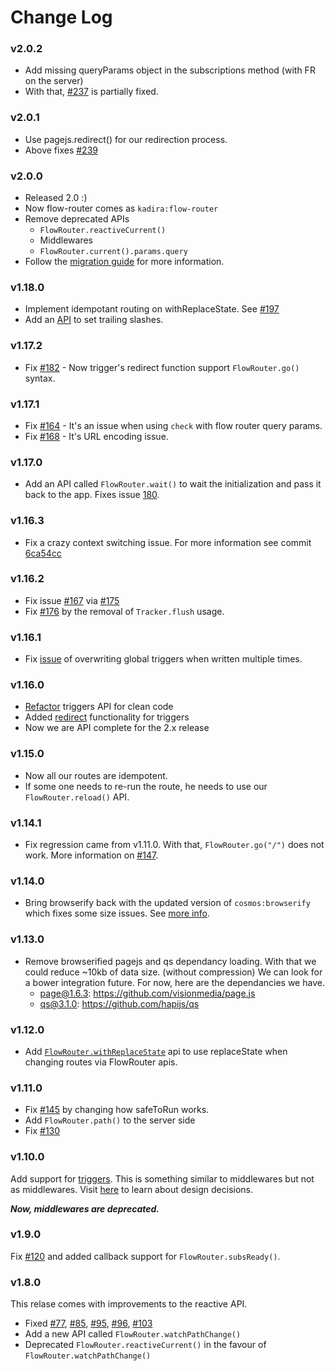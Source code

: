 # Change Log

### v2.0.2

* Add missing queryParams object in the subscriptions method (with FR on the server)
* With that, [#237](https://github.com/kadirahq/flow-router/issues/237) is partially fixed.

### v2.0.1

* Use pagejs.redirect() for our redirection process.
* Above fixes [#239](https://github.com/kadirahq/flow-router/issues/239)

### v2.0.0 

* Released 2.0  :)
* Now flow-router comes as `kadira:flow-router`
* Remove deprecated APIs
    - `FlowRouter.reactiveCurrent()`
    - Middlewares
    - `FlowRouter.current().params.query`
* Follow the [migration guide](https://github.com/kadirahq/flow-router#migrating-into-20) for more information.

### v1.18.0

* Implement idempotant routing on withReplaceState. See [#197](https://github.com/meteorhacks/flow-router/issues/197)
* Add an [API](https://github.com/meteorhacks/flow-router#flowrouterwithtrailingslashfn) to set trailing slashes.

### v1.17.2
* Fix [#182](https://github.com/meteorhacks/flow-router/issues/182) - Now trigger's redirect function support `FlowRouter.go()` syntax.

### v1.17.1

* Fix [#164](https://github.com/meteorhacks/flow-router/issues/164) - It's an issue when using `check` with flow router query params.
* Fix [#168](https://github.com/meteorhacks/flow-router/pull/168) - It's URL encoding issue.

### v1.17.0

* Add an API called `FlowRouter.wait()` to wait the initialization and pass it back to the app. Fixes issue [180](https://github.com/meteorhacks/flow-router/issues/180).

### v1.16.3

* Fix a crazy context switching issue. For more information see commit [6ca54cc](https://github.com/meteorhacks/flow-router/commit/6ca54cc7969b3a8aa71d63c98c99a20b175125a2)

### v1.16.2
* Fix issue [#167](https://github.com/meteorhacks/flow-router/issues/167) via [#175](https://github.com/meteorhacks/flow-router/pull/175)
* Fix [#176](https://github.com/meteorhacks/flow-router/issues/176) by the removal of `Tracker.flush` usage.

### v1.16.1
* Fix [issue](https://github.com/meteorhacks/flow-router/pull/173) of overwriting global triggers when written multiple times.

### v1.16.0

* [Refactor](https://github.com/meteorhacks/flow-router/pull/172) triggers API for clean code
* Added [redirect](https://github.com/meteorhacks/flow-router#redirecting-with-triggers) functionality for triggers
* Now we are API complete for the 2.x release

### v1.15.0

* Now all our routes are idempotent.
* If some one needs to re-run the route, he needs to use our `FlowRouter.reload()` API.

### v1.14.1

* Fix regression came from v1.11.0. With that, `FlowRouter.go("/")` does not work. More information on [#147](https://github.com/meteorhacks/flow-router/issues/147).

### v1.14.0
* Bring browserify back with the updated version of `cosmos:browserify` which fixes some size issues. See [more info](https://github.com/meteorhacks/flow-router/issues/128#issuecomment-109799953).

### v1.13.0
* Remove browserified pagejs and qs dependancy loading. With that we could reduce ~10kb of data size. (without compression) We can look for a bower integration future. For now, here are the dependancies we have.
    - page@1.6.3: https://github.com/visionmedia/page.js
    - qs@3.1.0: https://github.com/hapijs/qs

### v1.12.0
* Add [`FlowRouter.withReplaceState`](https://github.com/meteorhacks/flow-router#flowrouterwithreplcaestatefn) api to use replaceState when changing routes via FlowRouter apis.

### v1.11.0
* Fix [#145](https://github.com/meteorhacks/flow-router/issues/145) by changing how safeToRun works.
* Add `FlowRouter.path()` to the server side
* Fix [#130](https://github.com/meteorhacks/flow-router/issues/130)

### v1.10.0
Add support for [triggers](https://github.com/meteorhacks/flow-router#triggers). This is something similar to middlewares but not as middlewares. Visit [here](https://github.com/meteorhacks/flow-router/pull/59) to learn about design decisions.

_**Now, middlewares are deprecated.**_

### v1.9.0
Fix [#120](https://github.com/meteorhacks/flow-router/issues/120) and added callback support for `FlowRouter.subsReady()`.

### v1.8.0

This relase comes with improvements to the reactive API.

* Fixed [#77](https://github.com/meteorhacks/flow-router/issues/77), [#85](https://github.com/meteorhacks/flow-router/issues/85), [#95](https://github.com/meteorhacks/flow-router/issues/95), [#96](https://github.com/meteorhacks/flow-router/issues/96), [#103](https://github.com/meteorhacks/flow-router/issues/103)
* Add a new API called `FlowRouter.watchPathChange()`
* Deprecated `FlowRouter.reactiveCurrent()` in the favour of `FlowRouter.watchPathChange()`
